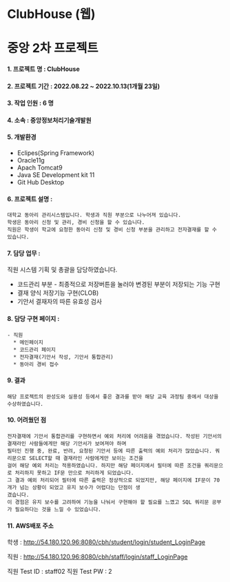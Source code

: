 # ClubHouse (웹)
중앙 2차 프로젝트
================

#### 1. 프로젝트 명 : ClubHouse

#### 2. 프로젝트 기간 : 2022.08.22 ~ 2022.10.13(1개월 23일)

#### 3. 작업 인원 : 6 명

#### 4. 소속 : 중앙정보처리기술개발원

#### 5. 개발환경
   - Eclipes(Spring Framework) 
   - Oracle11g 
   - Apach Tomcat9
   - Java SE Development kit 11
   - Git Hub Desktop

#### 6. 프로젝트 설명 : 
    대학교 동아리 관리시스템입니다. 학생과 직원 부분으로 나누어져 있습니다.
    학생은 동아리 신청 및 관리, 경비 신청을 할 수 있습니다.
    직원은 학생이 학교에 요청한 동아리 신청 및 경비 신청 부분을 관리하고 전자결재를 할 수 있습니다.

#### 7. 담당 업무 : 
 직원 시스템 기획 및 총괄을 담당하였습니다.
   * 코드관리 부분 - 최종적으로 저장버튼을 눌러야 변경된 부분이 저장되는 기능 구현
   * 결재 양식 저장기능 구현(CLOB)
   * 기안서 결재자의 따른 유효성 검사

#### 8. 담당 구현 페이지 :
    - 직원
      * 메인페이지
      * 코드관리 페이지
      * 전자결재(기안서 작성, 기안서 통합관리)
      * 동아리 경비 접수

#### 9. 결과
    해당 프로젝트의 완성도와 실용성 등에서 좋은 결과를 받아 해당 교육 과정팀 중에서 대상을 수상하였습니다.

#### 10. 어려웠던 점
    전자결재에 기안서 통합관리를 구현하면서 예외 처리에 어려움을 겪었습니다. 작성된 기안서의 결재라인 사람들에게만 해당 기안서가 보여져야 하며
    필터인 진행 중, 완료, 반려, 요청된 기안서 등에 따른 출력의 예외 처리가 많았습니다. 쿼리문으로 SELECT할 때 결재라인 사람에게만 보이는 조건을
    걸어 해당 예외 처리는 적용하였습니다. 하지만 해당 페이지에서 필터에 따른 조건을 쿼리문으로 처리하지 못하고 IF문 만으로 처리하게 되었습니다.
    그 결과 예외 처리되어 필터에 따른 출력은 정상적으로 되었지만, 해당 페이지에 IF문이 70개가 넘는 상황이 되었고 유지 보수가 어렵다는 단점이 생
    겼습니다.
    이 경험은 유지 보수를 고려하여 기능을 나눠서 구현해야 할 필요를 느꼈고 SQL 쿼리문 공부가 필요하다는 것을 느낄 수 있었습니다.
   
#### 11. AWS배포 주소
   학생 : http://54.180.120.96:8080/cbh/student/login/student_LoginPage

   직원 : http://54.180.120.96:8080/cbh/staff/login/staff_LoginPage
   
   직원 Test ID : staff02
   직원 Test PW : 2
